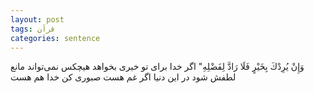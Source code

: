 ```yaml
---
layout: post
tags: قرآن
categories: sentence
---
```


وَإِنْ يُرِدْكَ بِخَيْرٍ فَلَا رَادَّ لِفَضْلِهِ"
اگر خدا برای تو خیری بخواهد هیچکس نمی‌تواند مانع لطفش شود
در این دنیا اگر غم هست
صبوری کن خدا هم هست